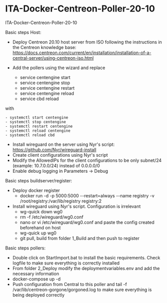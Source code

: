 # ITA-Docker-Centreon-Poller-20-10
ITA-Docker-Centreon-Poller-20-10

Basic steps Host:
  - Deploy Centreon 20.10 host server from ISO following the instructions in the Centreon knowledge base: https://docs.centreon.com/current/en/installation/installation-of-a-central-server/using-centreon-iso.html

  - Add the pollers using the wizard and replace 
    - service centengine start
    - service centengine stop
    - service centengine restart
    - service centengine reload
    - service cbd reload
    
  with
  
    - systemctl start centengine
    - systemctl stop centengine
    - systemctl restart centengine
    - systemctl reload centengine
    - systemctl reload cbd

  - Install wireguard on the server using Nyr's script: https://github.com/Nyr/wireguard-install
  - Create client configurations using Nyr's script
  - Modify the AllowedIPs for the client configurations to be only subnet/24 (example: 10.7.0.0/24) instead of 0.0.0.0/0
  - Enable debug logging in Parameters -> Debug

Basic steps buildserver/register:
  - Deploy docker register
    - docker run -d  -p 5000:5000  --restart=always  --name registry  -v /root/registry:/var/lib/registry  registry:2
  - Install wireguard using Nyr's script. Configuration is irrelevant
    - wg-quick down wg0
    - rm -f /etc/wireguard/wg0.conf
    - nano or vi /etc/wireguard/wg0.conf and paste the config created beforehand on host
    - wg-quick up wg0
    - git pull, build from folder 1_Build and then push to register

Basic steps pollers:
  - Double click on StartImport.bat to install the basic requirements. Check logfile to make sure everything is correctly installed
  - From folder 2_Deploy modify the deploymentvariables.env and add the necessary information
  - docker-compose up -d
  - Push configuration from Central to this poller and tail -f /var/lib/centreon-gorgone/gorgoned.log to make sure everything is being deployed correctly
